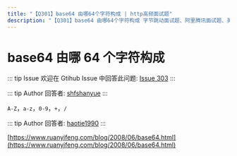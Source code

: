 ```yaml
---
title: "【Q301】base64 由哪64个字符构成 | http高频面试题"
description: "【Q301】base64 由哪64个字符构成 字节跳动面试题、阿里腾讯面试题、美团小米面试题。"
---
```


# base64 由哪 64 个字符构成

::: tip Issue
欢迎在 Gtihub Issue 中回答此问题: [Issue 303](https://github.com/shfshanyue/Daily-Question/issues/303)
:::

::: tip Author
回答者: [shfshanyue](https://github.com/shfshanyue)
:::

`A-Z`，`a-z`，`0-9`，`+`，`/`

::: tip Author
回答者: [haotie1990](https://github.com/haotie1990)
:::

[https://www.ruanyifeng.com/blog/2008/06/base64.html](https://www.ruanyifeng.com/blog/2008/06/base64.html)
